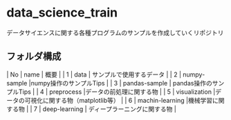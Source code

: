 # data_science_train

データサイエンスに関する各種プログラムのサンプルを作成していくリポジトリ

## フォルダ構成

| No | name | 概要 |
| 1 | data | サンプルで使用するデータ |
| 2 | numpy-sample |numpy操作のサンプルTips |
| 3 | pandas-sample | pandas操作のサンプルTips |
| 4 | preprocess |データの前処理に関する物 |
| 5 | visualization |データの可視化に関する物（matplotlib等） |
| 6 | machin-learning |機械学習に関する物 |
| 7 | deep-learning | ディープラーニングに関する物 |
